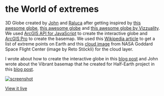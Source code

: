# the World of extremes

3D Globe created by [John](https://www.esri.com/arcgis-blog/author/j_nelson/) and [Raluca](https://www.esri.com/arcgis-blog/author/raluca_zurich/) after getting inspired by [this awesome globe](https://www.fonterra.com/nz/en/campaign/from-here-to-everywhere.html#/home), [this awesome globe](https://www.instagram.com/p/Bt8zyI-gsqW/) and [this awesome globe by Vizzuality](https://www.half-earthproject.org/maps/). We used [ArcGIS API for JavaScript](https://developers.arcgis.com/javascript/) to create the interactive globe and [ArcGIS Pro](https://pro.arcgis.com/) to create the basemap. We used this [Wikipedia article](https://en.wikipedia.org/wiki/Extreme_points_of_Earth) to get a list of extreme points on Earth and this [cloud image](https://visibleearth.nasa.gov/view.php?id=57747) from NASA Goddard Space Flight Center (image by Reto Stöckli) for the cloud layer.

I wrote about how to create the interactive globe in this [blog post](https://www.esri.com/arcgis-blog/products/js-api-arcgis/3d-gis/interactive-3d-globe/) and John wrote about the Vibrant basemap that he created for Half-Earth project in this [blog post](https://www.esri.com/arcgis-blog/products/arcgis-pro/mapping/creating-the-half-earth-vibrant-basemap/).

[![screenshot](./img/screenshot.png)](https://ralucanicola.github.io/the-globe-of-extremes/)

[View it live](https://Jameswbsmith/github.io/world)

